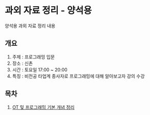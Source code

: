 # 과외 자료 정리 - 양석용
양석용 과외 자료 정리 내용

## 개요
1. 주제 : 프로그래밍 입문
2. 장소 : 신촌
3. 시간 : 토요일 17:00 ~ 20:00
4. 특징 : 비전공 타업계 종사자로 프로그래밍에 대해 알아보고자 강의 수강 

##  목차
1. [OT 및 프로그래밍 기본 개념 정리](./1회차)

